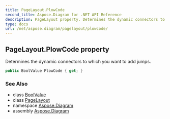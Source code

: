 ```yaml
---
title: PageLayout.PlowCode
second_title: Aspose.Diagram for .NET API Reference
description: PageLayout property. Determines the dynamic connectors to which you want to add jumps
type: docs
url: /net/aspose.diagram/pagelayout/plowcode/
---
```

## PageLayout.PlowCode property

Determines the dynamic connectors to which you want to add jumps.

```csharp
public BoolValue PlowCode { get; }
```

### See Also

* class [BoolValue](../../boolvalue/)
* class [PageLayout](../)
* namespace [Aspose.Diagram](../../pagelayout/)
* assembly [Aspose.Diagram](../../../)


